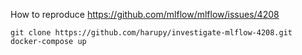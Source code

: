 How to reproduce https://github.com/mlflow/mlflow/issues/4208

```
git clone https://github.com/harupy/investigate-mlflow-4208.git
docker-compose up
```
